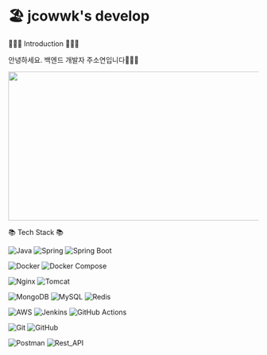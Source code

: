 # 🏖️ jcowwk's develop

👩🏻‍💻 Introduction 👩🏻‍💻

안녕하세요. 백엔드 개발자 주소연입니다🧏🏻‍♀️

<a href="https://github.com/devxb/gitanimals">
<img
  src="https://render.gitanimals.org/farms/jcowwk"
  width="600"
  height="300"
/>
</a>

📚 Tech Stack 📚

![Java](https://img.shields.io/badge/Java-007396?style=flat-square&logo=java&logoColor=white) ![Spring](https://img.shields.io/badge/Spring-6DB33F?style=flat-square&logo=spring&logoColor=white) ![Spring Boot](https://img.shields.io/badge/SpringBoot-6DB33F?style=flat-square&logo=spring-boot&logoColor=white)

![Docker](https://img.shields.io/badge/Docker-2496ED?style=flat-square&logo=docker&logoColor=white) ![Docker Compose](https://img.shields.io/badge/Docker--compose-2496ED?style=flat-square&logo=docker&logoColor=white) 

![Nginx](https://img.shields.io/badge/Nginx-009639?style=flat-square&logo=nginx&logoColor=white) ![Tomcat](https://img.shields.io/badge/Tomcat-F8DC75?style=flat-square&logo=apache-tomcat&logoColor=black)

![MongoDB](https://img.shields.io/badge/MongoDB-47A248?style=flat-square&logo=mongodb&logoColor=white) ![MySQL](https://img.shields.io/badge/MySQL-4479A1?style=flat-square&logo=mysql&logoColor=white) ![Redis](https://img.shields.io/badge/Redis-DC382D?style=flat-square&logo=redis&logoColor=white) 

![AWS](https://img.shields.io/badge/AWS-232F3E?style=flat-square&logo=amazon-aws&logoColor=white) ![Jenkins](https://img.shields.io/badge/Jenkins-D24939?style=flat-square&logo=jenkins&logoColor=white) ![GitHub Actions](https://img.shields.io/badge/GitHub%20Actions-2088FF?style=flat-square&logo=github-actions&logoColor=white)

![Git](https://img.shields.io/badge/Git-black?style=flat-square&logo=git) ![GitHub](https://img.shields.io/badge/GitHub-181717?style=flat-square&logo=github&logoColor=white)

![Postman](https://img.shields.io/badge/Postman-FF6C37?style=flat-square&logo=postman&logoColor=white) ![Rest_API](https://img.shields.io/badge/REST_API-007396?style=flat-square&logo=api&logoColor=white)
